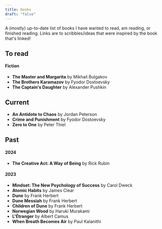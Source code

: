 ```yaml
---
title: books
draft: "false"
---
```

A (mostly) up-to-date list of books I have wanted to read, am reading, or finished reading. Links are to scribbles/ideas that were inspired by the book that's linked!
## To read

#### Fiction
- **The Master and Margarita** by Mikhail Bulgakov
- **The Brothers Karamazov** by Fyodor Dostoevsky
- **The Captain's Daughter** by Alexander Pushkin
## Current
- **An Antidote to Chaos** by Jordan Peterson
- **Crime and Punishment** by Fyodor Dostoevsky
- **Zero to One** by Peter Thiel
## Past
#### 2024
- **The Creative Act: A Way of Being** by Rick Rubin
#### 2023
- **Mindset: The New Psychology of Success** by Carol Dweck
- **Atomic Habits** by James Clear
- **Dune** by Frank Herbert
- **Dune Messiah** by Frank Herbert
- **Children of Dune** by Frank Herbert
- **Norwegian Wood** by Haruki Murakami
- **L'Étranger** by Albert Camus
- **When Breath Becomes Air** by Paul Kalanithi